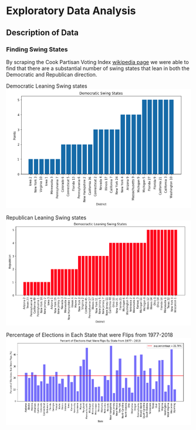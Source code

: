 # Exploratory Data Analysis

## Description of Data

### Finding Swing States
By scraping the Cook Partisan Voting Index [wikipedia page](https://en.wikipedia.org/wiki/Cook_Partisan_Voting_Index) we were able to find that there are a substantial number of swing states that lean in both the Democratic and Republican direction.

Democratic Leaning Swing states
![Dem Swing States](images/dem_swing_states.png)

Republican Leaning Swing states
![Rep Swing States](images/rep_swing_states.png)

Percentage of Elections in Each State that were Flips from 1977-2018
![Flips by State by Year](images/flips_by_state_1977_2018.png)

